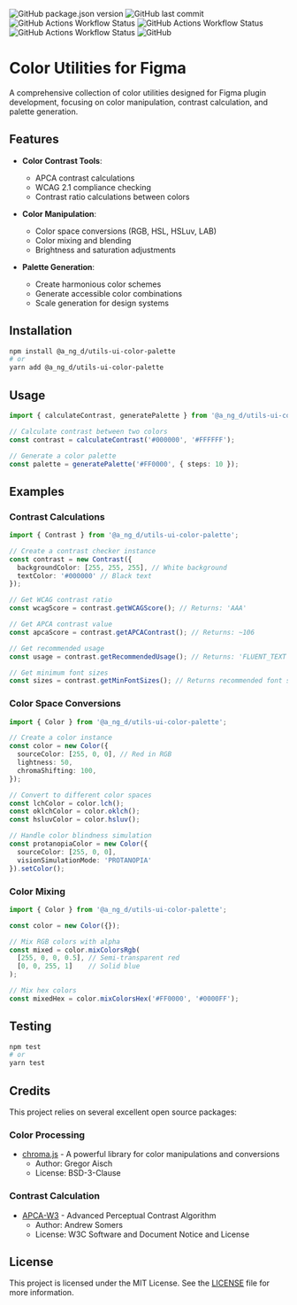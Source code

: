 ![GitHub package.json version](https://img.shields.io/github/package-json/v/a-ng-d/utils-ui-color-palette?color=informational) ![GitHub last commit](https://img.shields.io/github/last-commit/a-ng-d/utils-ui-color-palette?color=informational) ![GitHub Actions Workflow Status](https://img.shields.io/github/actions/workflow/status/a-ng-d/utils-ui-color-palette/npm.yml?label=npm) ![GitHub Actions Workflow Status](https://img.shields.io/github/actions/workflow/status/a-ng-d/utils-ui-color-palette/chromatic.yml?label=Chromatic) ![GitHub Actions Workflow Status](https://img.shields.io/github/actions/workflow/status/a-ng-d/utils-ui-color-palette/deploy.yml?label=Deployment)
![GitHub](https://img.shields.io/github/license/a-ng-d/utils-ui-color-palette?color=informational)

# Color Utilities for Figma

A comprehensive collection of color utilities designed for Figma plugin development, focusing on color manipulation, contrast calculation, and palette generation.

## Features

- **Color Contrast Tools**: 
  - APCA contrast calculations
  - WCAG 2.1 compliance checking
  - Contrast ratio calculations between colors

- **Color Manipulation**:
  - Color space conversions (RGB, HSL, HSLuv, LAB)
  - Color mixing and blending
  - Brightness and saturation adjustments

- **Palette Generation**:
  - Create harmonious color schemes
  - Generate accessible color combinations
  - Scale generation for design systems

## Installation

```bash
npm install @a_ng_d/utils-ui-color-palette
# or
yarn add @a_ng_d/utils-ui-color-palette
```

## Usage

```typescript
import { calculateContrast, generatePalette } from '@a_ng_d/utils-ui-color-palette';

// Calculate contrast between two colors
const contrast = calculateContrast('#000000', '#FFFFFF');

// Generate a color palette
const palette = generatePalette('#FF0000', { steps: 10 });
```

## Examples

### Contrast Calculations
```typescript
import { Contrast } from '@a_ng_d/utils-ui-color-palette';

// Create a contrast checker instance
const contrast = new Contrast({
  backgroundColor: [255, 255, 255], // White background
  textColor: '#000000' // Black text
});

// Get WCAG contrast ratio
const wcagScore = contrast.getWCAGScore(); // Returns: 'AAA'

// Get APCA contrast value
const apcaScore = contrast.getAPCAContrast(); // Returns: ~106

// Get recommended usage
const usage = contrast.getRecommendedUsage(); // Returns: 'FLUENT_TEXT'

// Get minimum font sizes
const sizes = contrast.getMinFontSizes(); // Returns recommended font sizes
```

### Color Space Conversions
```typescript
import { Color } from '@a_ng_d/utils-ui-color-palette';

// Create a color instance
const color = new Color({
  sourceColor: [255, 0, 0], // Red in RGB
  lightness: 50,
  chromaShifting: 100,
});

// Convert to different color spaces
const lchColor = color.lch();
const oklchColor = color.oklch();
const hsluvColor = color.hsluv();

// Handle color blindness simulation
const protanopiaColor = new Color({
  sourceColor: [255, 0, 0],
  visionSimulationMode: 'PROTANOPIA'
}).setColor();
```

### Color Mixing
```typescript
import { Color } from '@a_ng_d/utils-ui-color-palette';

const color = new Color({});

// Mix RGB colors with alpha
const mixed = color.mixColorsRgb(
  [255, 0, 0, 0.5], // Semi-transparent red
  [0, 0, 255, 1]    // Solid blue
);

// Mix hex colors
const mixedHex = color.mixColorsHex('#FF0000', '#0000FF');
```

## Testing

```bash
npm test
# or
yarn test
```

## Credits

This project relies on several excellent open source packages:

### Color Processing
- [chroma.js](https://gka.github.io/chroma.js/) - A powerful library for color manipulations and conversions
  - Author: Gregor Aisch
  - License: BSD-3-Clause

### Contrast Calculation
- [APCA-W3](https://github.com/Myndex/SAPC-APCA) - Advanced Perceptual Contrast Algorithm
  - Author: Andrew Somers
  - License: W3C Software and Document Notice and License

## License

This project is licensed under the MIT License. See the [LICENSE](LICENSE) file for more information.
